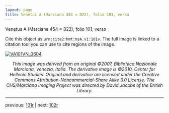 ```yaml
---
layout: page
title: Venetus A (Marciana 454 = 822), folio 101, verso
---
```


Venetus A (Marciana 454 = 822), folio 101, verso

Cite this object as `urn:cite2:hmt:msA.v1:101v`.  The full image is linked to a citation tool you can use to cite regions of the image.

[![VA101VN_0604](http://www.homermultitext.org/iipsrv?IIIF=/project/homer/pyramidal/deepzoom/hmt/vaimg/2017a/VA101VN_0604.tif/full/800,/0/default.jpg)](http://www.homermultitext.org/ict2/?urn=urn:cite2:hmt:vaimg.2017a:VA101VN_0604) 

<p style="text-align: center; font-style: italic;">This image was derived from an original ©2007, Biblioteca Nazionale Marciana, Venezia, Italia. The derivative image is ©2010, Center for Hellenic Studies. Original and derivative are licensed under the Creative Commons Attribution-Noncommercial-Share Alike 3.0 License. The CHS/Marciana Imaging Project was directed by David Jacobs of the British Library.</p>

---

previous: [101r](../101r/) | next: [102r](../102r/)